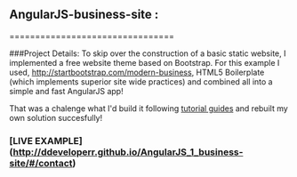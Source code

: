 ## AngularJS-business-site : 
================================


###Project Details:
To skip over the construction of a basic static website, I implemented a free website theme based on Bootstrap.
For this example I used, http://startbootstrap.com/modern-business, HTML5 Boilerplate (which implements superior site wide practices) and combined all into a simple and fast AngularJS app! 

That was a chalenge what I'd build it following [tutorial guides](https://www.airpair.com/angularjs/building-angularjs-app-tutorial#5-what-exactly-is-angularjs-) and rebuilt my own solution succesfully! 

### [LIVE EXAMPLE] (http://ddeveloperr.github.io/AngularJS_1_business-site/#/contact)
